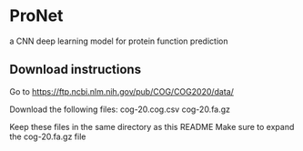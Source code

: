 # ProNet

a CNN deep learning model for protein function prediction

## Download instructions

Go to https://ftp.ncbi.nlm.nih.gov/pub/COG/COG2020/data/

Download the following files:
cog-20.cog.csv
cog-20.fa.gz

Keep these files in the same directory as this README
Make sure to expand the cog-20.fa.gz file
